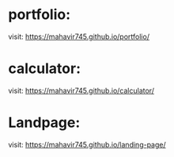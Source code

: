 
# portfolio: 
visit: https://mahavir745.github.io/portfolio/
# calculator:
visit: https://mahavir745.github.io/calculator/
# Landpage:
visit: https://mahavir745.github.io/landing-page/
